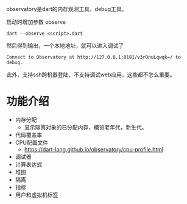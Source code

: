 observatory是dart的内存观测工具，debug工具。

启动时增加参数 observe

`dart --observe <script>.dart`

然后得到输出，一个本地地址，就可以进入调试了

`Connect to Observatory at http://127.0.0.1:8181/v3rQnuLqwqk=/ to debug.`

此外，支持ssh跨机器登陆，不支持调试web应用，这些都不怎么重要。
# 功能介绍
* 内存分配
    * 显示隔离对象的已分配内存，概览老年代，新生代。
* 代码覆盖率 
* CPU配置文件 
    * https://dart-lang.github.io/observatory/cpu-profile.html
* 调试器 
* 计算表达式 
* 堆图 
* 隔离 
* 指标 
* 用户和虚拟机标签